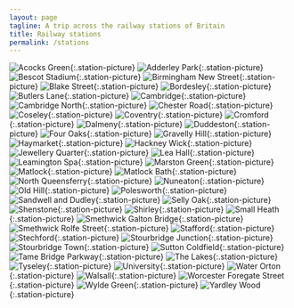 ```yaml
---
layout: page
tagline: A trip across the railway stations of Britain
title: Railway stations
permalink: /stations
---
```


![Acocks Green](/images/trains/stations/acg.webp){:.station-picture}
![Adderley Park](/images/trains/stations/add.webp){:.station-picture}
![Bescot Stadium](/images/trains/stations/bsc.webp){:.station-picture}
![Birmingham New Street](/images/trains/stations/bhm.webp){:.station-picture}
![Blake Street](/images/trains/stations/bkt.webp){:.station-picture}
![Bordesley](/images/trains/stations/bbs.webp){:.station-picture}
![Butlers Lane](/images/trains/stations/bul.webp){:.station-picture}
![Cambridge](/images/trains/stations/cbg.webp){:.station-picture}
![Cambridge North](/images/trains/stations/cmb.webp){:.station-picture}
![Chester Road](/images/trains/stations/crd.webp){:.station-picture}
![Coseley](/images/trains/stations/csy.webp){:.station-picture}
![Coventry](/images/trains/stations/cov.webp){:.station-picture}
![Cromford](/images/trains/stations/cmf.webp){:.station-picture}
![Dalmeny](/images/trains/stations/dam.webp){:.station-picture}
![Duddeston](/images/trains/stations/dud.webp){:.station-picture}
![Four Oaks](/images/trains/stations/fok.webp){:.station-picture}
![Gravelly Hill](/images/trains/stations/gvh.webp){:.station-picture}
![Haymarket](/images/trains/stations/hym.webp){:.station-picture}
![Hackney Wick](/images/trains/stations/hkw.webp){:.station-picture}
![Jewellery Quarter](/images/trains/stations/jeq.webp){:.station-picture}
![Lea Hall](/images/trains/stations/leh.webp){:.station-picture}
![Leamington Spa](/images/trains/stations/lms.webp){:.station-picture}
![Marston Green](/images/trains/stations/mgn.webp){:.station-picture}
![Matlock](/images/trains/stations/mat.webp){:.station-picture}
![Matlock Bath](/images/trains/stations/mtb.webp){:.station-picture}
![North Queensferry](/images/trains/stations/nqu.webp){:.station-picture}
![Nuneaton](/images/trains/stations/nun.webp){:.station-picture}
![Old Hill](/images/trains/stations/ohl.webp){:.station-picture}
![Polesworth](/images/trains/stations/psw.webp){:.station-picture}
![Sandwell and Dudley](/images/trains/stations/sad.webp){:.station-picture}
![Selly Oak](/images/trains/stations/sly.webp){:.station-picture}
![Shenstone](/images/trains/stations/sen.webp){:.station-picture}
![Shirley](/images/trains/stations/srl.webp){:.station-picture}
![Small Heath](/images/trains/stations/sma.webp){:.station-picture}
![Smethwick Galton Bridge](/images/trains/stations/sgb.webp){:.station-picture}
![Smethwick Rolfe Street](/images/trains/stations/smr.webp){:.station-picture}
![Stafford](/images/trains/stations/sta.webp){:.station-picture}
![Stechford](/images/trains/stations/scf.webp){:.station-picture}
![Stourbridge Junction](/images/trains/stations/sbj.webp){:.station-picture}
![Stourbridge Town](/images/trains/stations/sbt.webp){:.station-picture}
![Sutton Coldfield](/images/trains/stations/sut.webp){:.station-picture}
![Tame Bridge Parkway](/images/trains/stations/tab.webp){:.station-picture}
![The Lakes](/images/trains/stations/tlk.webp){:.station-picture}
![Tyseley](/images/trains/stations/tys.webp){:.station-picture}
![University](/images/trains/stations/uni.webp){:.station-picture}
![Water Orton](/images/trains/stations/wto.webp){:.station-picture}
![Walsall](/images/trains/stations/wsl.webp){:.station-picture}
![Worcester Foregate Street](/images/trains/stations/wof.webp){:.station-picture}
![Wylde Green](/images/trains/stations/wyl.webp){:.station-picture}
![Yardley Wood](/images/trains/stations/yrd.webp){:.station-picture}
